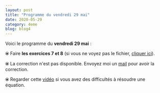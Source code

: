 ```yaml
---
layout: post
title: "Programme du vendredi 29 mai"
date: 2020-05-29
category: 4eme
blog: blog4
---
```


Voici le programme du <b>vendredi 29 mai</b> :

⦿ Faire <b>les exercices 7 et 8</b> (si vous ne voyez pas le fichier, <a href="/exercices/4eme/4eme_exercices_vendredi_29_mai_2020.pdf">cliquer ici</a>). 

<object data="/exercices/4eme/4eme_exercices_vendredi_29_mai_2020.pdf" width="100%" height="500" type='application/pdf'></object>

⦿ La correction n'est pas disponible. Envoyez moi un <a href="mailto:benjamindang2015@gmail.com">mail</a> pour avoir la correction.

⦿ Regarder cette <a class="video" href="https://youtu.be/uV_EmbYu9_E">vidéo</a> si vous avez des difficultés à résoudre une équation.
